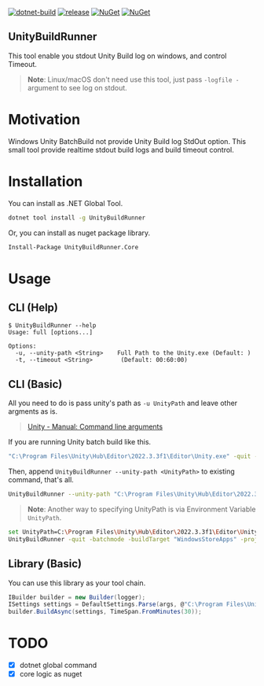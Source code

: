 [![dotnet-build](https://github.com/guitarrapc/UnityBuildRunner/actions/workflows/dotnet-build.yaml/badge.svg)](https://github.com/guitarrapc/UnityBuildRunner/actions/workflows/dotnet-build.yaml)
[![release](https://github.com/guitarrapc/UnityBuildRunner/actions/workflows/dotnet-release.yaml/badge.svg)](https://github.com/guitarrapc/UnityBuildRunner/actions/workflows/dotnet-release.yaml)
[![NuGet](https://img.shields.io/nuget/v/UnityBuildRunner.Core.svg?label=UnityBuildRunner.Core%20nuget)](https://www.nuget.org/packages/UnityBuildRunner.Core)
[![NuGet](https://img.shields.io/nuget/v/UnityBuildRunner.svg?label=UnityBuildRunner%20nuget)](https://www.nuget.org/packages/UnityBuildRunner)

## UnityBuildRunner

This tool enable you stdout Unity Build log on windows,  and control Timeout.

> **Note**: Linux/macOS don't need use this tool, just pass `-logfile -` argument to see log on stdout.

# Motivation

Windows Unity BatchBuild not provide Unity Build log StdOut option. This small tool provide realtime stdout build logs and build timeout control.

# Installation

You can install as .NET Global Tool.

```sh
dotnet tool install -g UnityBuildRunner
```

Or, you can install as nuget package library.

```sh
Install-Package UnityBuildRunner.Core
```

# Usage

## CLI (Help)

```
$ UnityBuildRunner --help
Usage: full [options...]

Options:
  -u, --unity-path <String>    Full Path to the Unity.exe (Default: )
  -t, --timeout <String>        (Default: 00:60:00)
```

## CLI (Basic)

All you need to do is pass unity's path as `-u UnityPath` and leave other argments as is.

> [Unity \- Manual: Command line arguments](https://docs.unity3d.com/2018.3/Documentation/Manual/CommandLineArguments.html)

If you are running Unity batch build like this.

  ```sh
  "C:\Program Files\Unity\Hub\Editor\2022.3.3f1\Editor\Unity.exe" -quit -batchmode -buildTarget "WindowsStoreApps" -projectPath "C:\git\MRTKSample\Unity" -logfile "log.log" -executeMethod HoloToolkit.Unity.HoloToolkitCommands.BuildSLN"
  ```

Then, append `UnityBuildRunner --unity-path <UnityPath>` to existing command, that's all.

  ```sh
  UnityBuildRunner --unity-path "C:\Program Files\Unity\Hub\Editor\2022.3.3f1\Editor\Unity.exe" -quit -batchmode -buildTarget "WindowsStoreApps" -projectPath "C:\git\MRTKSample\Unity" -logfile "log.log" -executeMethod HoloToolkit.Unity.HoloToolkitCommands.BuildSLN"
  ```

> **Note**: Another way to specifying UnityPath is via Environment Variable `UnityPath`.

  ```sh
  set UnityPath=C:\Program Files\Unity\Hub\Editor\2022.3.3f1\Editor\Unity.exe
  UnityBuildRunner -quit -batchmode -buildTarget "WindowsStoreApps" -projectPath "C:\git\MRTKSample\Unity" -logfile "log.log" -executeMethod "HoloToolkit.Unity.HoloToolkitCommands.BuildSLN"
  ```

## Library (Basic)

You can use this library as your tool chain.

```csharp
IBuilder builder = new Builder(logger);
ISettings settings = DefaultSettings.Parse(args, @"C:\Program Files\Unity\Hub\Editor\2022.3.3f1\Editor\Unity.exe");
builder.BuildAsync(settings, TimeSpan.FromMinutes(30));
```

# TODO

- [x] dotnet global command
- [x] core logic as nuget

